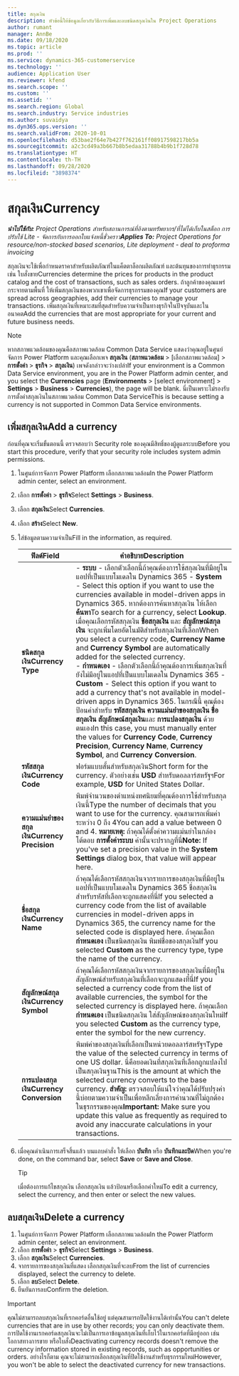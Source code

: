 ```yaml
---
title: สกุลเงิน
description: หัวข้อนี้ให้ข้อมูลเกี่ยวกับวิธีการเพิ่มและลบชนิดสกุลเงินใน Project Operations
author: rumant
manager: AnnBe
ms.date: 09/18/2020
ms.topic: article
ms.prod: ''
ms.service: dynamics-365-customerservice
ms.technology: ''
audience: Application User
ms.reviewer: kfend
ms.search.scope: ''
ms.custom: ''
ms.assetid: ''
ms.search.region: Global
ms.search.industry: Service industries
ms.author: suvaidya
ms.dyn365.ops.version: ''
ms.search.validFrom: 2020-10-01
ms.openlocfilehash: d53bae2f64e7b427f762161ff08917598217bb5a
ms.sourcegitcommit: a2c3cd49a3b667b8b5edaa31788b4b9b1f728d78
ms.translationtype: HT
ms.contentlocale: th-TH
ms.lasthandoff: 09/28/2020
ms.locfileid: "3898374"
---
```

# <a name="currency"></a><span data-ttu-id="8ee90-103">สกุลเงิน</span><span class="sxs-lookup"><span data-stu-id="8ee90-103">Currency</span></span>

<span data-ttu-id="8ee90-104">_**นำไปใช้กับ:** Project Operations สำหรับสถานการณ์ที่อิงตามทรัพยากร/ที่ไม่ได้เก็บในสต็อก การปรับใช้ Lite - จัดการกับการออกใบแจ้งหนี้ชั่วคราว_</span><span class="sxs-lookup"><span data-stu-id="8ee90-104">_**Applies To:** Project Operations for resource/non-stocked based scenarios, Lite deployment - deal to proforma invoicing_</span></span>

<span data-ttu-id="8ee90-105">สกุลเงินจะใช้เพื่อกำหนดราคาสำหรับผลิตภัณฑ์ในแค็ตตาล็อกผลิตภัณฑ์ และต้นทุนของการทำธุรกรรม เช่น ใบสั่งขาย</span><span class="sxs-lookup"><span data-stu-id="8ee90-105">Currencies determine the prices for products in the product catalog and the cost of transactions, such as sales orders.</span></span> <span data-ttu-id="8ee90-106">ถ้าลูกค้าของคุณแพร่กระจายตามพื้นที่ ให้เพิ่มสกุลเงินของพวกเขาเพื่อจัดการธุรกรรมของคุณ</span><span class="sxs-lookup"><span data-stu-id="8ee90-106">If your customers are spread across geographies, add their currencies to manage your transactions.</span></span> <span data-ttu-id="8ee90-107">เพิ่มสกุลเงินที่เหมาะสมที่สุดสำหรับความจำเป็นทางธุรกิจในปัจจุบันและในอนาคต</span><span class="sxs-lookup"><span data-stu-id="8ee90-107">Add the currencies that are most appropriate for your current and future business needs.</span></span>  

> [!NOTE]
> <span data-ttu-id="8ee90-108">หากสภาพแวดล้อมของคุณคือสภาพแวดล้อม Common Data Service แสดงว่าคุณอยู่ในศูนย์จัดการ Power Platform และคุณเลือกเพจ **สกุลเงิน** (**สภาพแวดล้อม** > [เลือกสภาพแวดล้อม] > **การตั้งค่า** > **ธุรกิจ** > **สกุลเงิน**) เพจดังกล่าวจะว่างเปล่า</span><span class="sxs-lookup"><span data-stu-id="8ee90-108">If your environment is a Common Data Service environment, you are in the Power Platform admin center, and you select the **Currencies** page (**Environments** > [select environment] > **Settings** > **Business** > **Currencies**), the page will be blank.</span></span> <span data-ttu-id="8ee90-109">นี่เป็นเพราะไม่รองรับการตั้งค่าสกุลเงินในสภาพแวดล้อม Common Data Service</span><span class="sxs-lookup"><span data-stu-id="8ee90-109">This is because setting a currency is not supported in Common Data Service environments.</span></span>

## <a name="add-a-currency"></a><span data-ttu-id="8ee90-110">เพิ่มสกุลเงิน</span><span class="sxs-lookup"><span data-stu-id="8ee90-110">Add a currency</span></span>  
<span data-ttu-id="8ee90-111">ก่อนที่คุณจะเริ่มขั้นตอนนี้ ตรวจสอบว่า Security role ของคุณมีสิทธิ์ของผู้ดูแลระบบ</span><span class="sxs-lookup"><span data-stu-id="8ee90-111">Before you start this procedure, verify that your security role includes system admin permissions.</span></span> 

1. <span data-ttu-id="8ee90-112">ในศูนย์การจัดการ Power Platform เลือกสภาพแวดล้อม</span><span class="sxs-lookup"><span data-stu-id="8ee90-112">In the Power Platform admin center, select an environment.</span></span> 
2. <span data-ttu-id="8ee90-113">เลือก **การตั้งค่า** > **ธุรกิจ**</span><span class="sxs-lookup"><span data-stu-id="8ee90-113">Select **Settings** > **Business**.</span></span>
3. <span data-ttu-id="8ee90-114">เลือก **สกุลเงิน**</span><span class="sxs-lookup"><span data-stu-id="8ee90-114">Select **Currencies**.</span></span>  
4. <span data-ttu-id="8ee90-115">เลือก **สร้าง**</span><span class="sxs-lookup"><span data-stu-id="8ee90-115">Select **New**.</span></span>  
5. <span data-ttu-id="8ee90-116">ใส่ข้อมูลตามความจำเป็น</span><span class="sxs-lookup"><span data-stu-id="8ee90-116">Fill in the information, as required.</span></span>  


   |          <span data-ttu-id="8ee90-117">ฟิลด์</span><span class="sxs-lookup"><span data-stu-id="8ee90-117">Field</span></span>          |                                                                                                                                                                                                                                                                                                                                                                            <span data-ttu-id="8ee90-118">คำอธิบาย</span><span class="sxs-lookup"><span data-stu-id="8ee90-118">Description</span></span>                                                                                                                                                                                                                                                                                                                                                                            |
   |-------------------------|-------------------------------------------------------------------------------------------------------------------------------------------------------------------------------------------------------------------------------------------------------------------------------------------------------------------------------------------------------------------------------------------------------------------------------------------------------------------------------------------------------------------------------------------------------------------------------------------------------------------------------------------------------------------------------------------------------------------------------------------------------------------|
   |    <span data-ttu-id="8ee90-119">**ชนิดสกุลเงิน**</span><span class="sxs-lookup"><span data-stu-id="8ee90-119">**Currency Type**</span></span>    | <span data-ttu-id="8ee90-120">- **ระบบ** - เลือกตัวเลือกนี้ถ้าคุณต้องการใช้สกุลเงินที่มีอยู่ในแอปที่เป็นแบบโมเดลใน Dynamics 365 </span><span class="sxs-lookup"><span data-stu-id="8ee90-120">- **System** - Select this option if you want to use the currencies available in model-driven apps in Dynamics 365.</span></span> <span data-ttu-id="8ee90-121">หากต้องการค้นหาสกุลเงิน ให้เลือก **ค้นหา**</span><span class="sxs-lookup"><span data-stu-id="8ee90-121">To search for a currency,  select **Lookup**.</span></span> <span data-ttu-id="8ee90-122">เมื่อคุณเลือกรหัสสกุลเงิน **ชื่อสกุลเงิน** และ **สัญลักษณ์สกุลเงิน** จะถูกเพิ่มโดยอัตโนมัติสำหรับสกุลเงินที่เลือก</span><span class="sxs-lookup"><span data-stu-id="8ee90-122">When you select a currency code, **Currency Name** and **Currency Symbol** are automatically added for the selected currency.</span></span><br /><span data-ttu-id="8ee90-123">- **กำหนดเอง** - เลือกตัวเลือกนี้ถ้าคุณต้องการเพิ่มสกุลเงินที่ยังไม่มีอยู่ในแอปที่เป็นแบบโมเดลใน Dynamics 365 </span><span class="sxs-lookup"><span data-stu-id="8ee90-123">- **Custom** - Select this option if you want to add a currency that's not available in model-driven apps in Dynamics 365.</span></span> <span data-ttu-id="8ee90-124">ในกรณีนี้ คุณต้องป้อนค่าสำหรับ **รหัสสกุลเงิน** **ความแม่นยำของสกุลเงิน** **ชื่อสกุลเงิน** **สัญลักษณ์สกุลเงิน**และ **การแปลงสกุลเงิน** ด้วยตนเอง</span><span class="sxs-lookup"><span data-stu-id="8ee90-124">In this case, you must manually enter the values for **Currency Code**, **Currency Precision**, **Currency Name**, **Currency Symbol**, and **Currency Conversion**.</span></span> |
   |    <span data-ttu-id="8ee90-125">**รหัสสกุลเงิน**</span><span class="sxs-lookup"><span data-stu-id="8ee90-125">**Currency Code**</span></span>    |                                                                                                                                                                                                                                                                                                                                            <span data-ttu-id="8ee90-126">ฟอร์มแบบสั้นสำหรับสกุลเงิน</span><span class="sxs-lookup"><span data-stu-id="8ee90-126">Short form for the currency.</span></span> <span data-ttu-id="8ee90-127">ตัวอย่างเช่น **USD** สำหรับดอลลาร์สหรัฐฯ</span><span class="sxs-lookup"><span data-stu-id="8ee90-127">For example, **USD** for United States Dollar.</span></span>                                                                                                                                                                                                                                                                                                                                            |
   | <span data-ttu-id="8ee90-128">**ความแม่นยำของสกุลเงิน**</span><span class="sxs-lookup"><span data-stu-id="8ee90-128">**Currency Precision**</span></span>  |                                                                                                                                                                                  <span data-ttu-id="8ee90-129">พิมพ์จำนวนของตำแหน่งทศนิยมที่คุณต้องการใช้สำหรับสกุลเงินนี้</span><span class="sxs-lookup"><span data-stu-id="8ee90-129">Type the number of decimals that you want to use for the currency.</span></span>  <span data-ttu-id="8ee90-130">คุณสามารถเพิ่มค่าระหว่าง 0 ถึง 4</span><span class="sxs-lookup"><span data-stu-id="8ee90-130">You can add a value between 0 and 4.</span></span> <span data-ttu-id="8ee90-131">**หมายเหตุ:**  ถ้าคุณได้ตั้งค่าความแม่นยำในกล่องโต้ตอบ **การตั้งค่าระบบ** ค่านั้นจะปรากฏที่นี่</span><span class="sxs-lookup"><span data-stu-id="8ee90-131">**Note:**  If you've set a precision value in the **System Settings** dialog box, that value will appear here.</span></span>                                                                                                                                                                                  |
   |    <span data-ttu-id="8ee90-132">**ชื่อสกุลเงิน**</span><span class="sxs-lookup"><span data-stu-id="8ee90-132">**Currency Name**</span></span>    |                                                                                                                                                                                                                                         <span data-ttu-id="8ee90-133">ถ้าคุณได้เลือกรหัสสกุลเงินจากรายการของสกุลเงินที่มีอยู่ในแอปที่เป็นแบบโมเดลใน Dynamics 365 ชื่อสกุลเงินสำหรับรหัสที่เลือกจะถูกแสดงที่นี่</span><span class="sxs-lookup"><span data-stu-id="8ee90-133">If you selected a currency code from the list of available currencies in model-driven apps in Dynamics 365, the currency name for the selected code is displayed here.</span></span> <span data-ttu-id="8ee90-134">ถ้าคุณเลือก **กำหนดเอง** เป็นชนิดสกุลเงิน พิมพ์ชื่อของสกุลเงิน</span><span class="sxs-lookup"><span data-stu-id="8ee90-134">If you selected **Custom** as the currency type, type the name of the currency.</span></span>                                                                                                                                                                                                                                          |
   |   <span data-ttu-id="8ee90-135">**สัญลักษณ์สกุลเงิน**</span><span class="sxs-lookup"><span data-stu-id="8ee90-135">**Currency Symbol**</span></span>   |                                                                                                                                                                                                                                                                      <span data-ttu-id="8ee90-136">ถ้าคุณได้เลือกรหัสสกุลเงินจากรายการของสกุลเงินที่มีอยู่ใน สัญลักษณ์สำหรับสกุลเงินที่เลือกจะถูกแสดงที่นี่</span><span class="sxs-lookup"><span data-stu-id="8ee90-136">If you selected a currency code from the list of available currencies, the symbol for the selected currency is displayed here.</span></span> <span data-ttu-id="8ee90-137">ถ้าคุณเลือก **กำหนดเอง** เป็นชนิดสกุลเงิน ใส่สัญลักษณ์ของสกุลเงินใหม่</span><span class="sxs-lookup"><span data-stu-id="8ee90-137">If you selected **Custom** as the currency type, enter the symbol for the new currency.</span></span>                                                                                                                                                                                                                                                                       |
   | <span data-ttu-id="8ee90-138">**การแปลงสกุลเงิน**</span><span class="sxs-lookup"><span data-stu-id="8ee90-138">**Currency Conversion**</span></span> |                                                                                                                                                                                                                                     <span data-ttu-id="8ee90-139">พิมพ์ค่าของสกุลเงินที่เลือกเป็นหน่วยดอลลาร์สหรัฐฯ</span><span class="sxs-lookup"><span data-stu-id="8ee90-139">Type the value of the selected currency in terms of one US dollar.</span></span> <span data-ttu-id="8ee90-140">นี่คือยอดเงินที่สกุลเงินที่เลือกถูกแปลงไปเป็นสกุลเงินฐาน</span><span class="sxs-lookup"><span data-stu-id="8ee90-140">This is the amount at which the selected currency converts to the base currency.</span></span> <span data-ttu-id="8ee90-141">**สำคัญ:**  ตรวจสอบให้แน่ใจว่าคุณได้ปรับปรุงค่านี้บ่อยตามความจำเป็นเพื่อหลีกเลี่ยงการคำนวณที่ไม่ถูกต้องในธุรกรรมของคุณ</span><span class="sxs-lookup"><span data-stu-id="8ee90-141">**Important:**  Make sure you update this value as frequently as required to avoid any inaccurate calculations in your transactions.</span></span>                                                                                                                                                                                                                                      |


6. <span data-ttu-id="8ee90-142">เมื่อคุณดำเนินการเสร็จสิ้นแล้ว บนแถบคำสั่ง ให้เลือก **บันทึก** หรือ **บันทึกและปิด**</span><span class="sxs-lookup"><span data-stu-id="8ee90-142">When you're done, on the command bar, select **Save** or **Save and Close**.</span></span>  

   > [!TIP]
   >  <span data-ttu-id="8ee90-143">เมื่อต้องการแก้ไขสกุลเงิน เลือกสกุลเงิน แล้วป้อนหรือเลือกค่าใหม่</span><span class="sxs-lookup"><span data-stu-id="8ee90-143">To edit a currency, select the currency, and then enter or select the new values.</span></span>  

## <a name="delete-a-currency"></a><span data-ttu-id="8ee90-144">ลบสกุลเงิน</span><span class="sxs-lookup"><span data-stu-id="8ee90-144">Delete a currency</span></span>  

1. <span data-ttu-id="8ee90-145">ในศูนย์การจัดการ Power Platform เลือกสภาพแวดล้อม</span><span class="sxs-lookup"><span data-stu-id="8ee90-145">In the Power Platform admin center, select an environment.</span></span> 
2. <span data-ttu-id="8ee90-146">เลือก **การตั้งค่า** > **ธุรกิจ**</span><span class="sxs-lookup"><span data-stu-id="8ee90-146">Select **Settings** > **Business**.</span></span>
3. <span data-ttu-id="8ee90-147">เลือก **สกุลเงิน**</span><span class="sxs-lookup"><span data-stu-id="8ee90-147">Select **Currencies**.</span></span>  
4. <span data-ttu-id="8ee90-148">จากรายการของสกุลเงินที่แสดง เลือกสกุลเงินที่จะลบ</span><span class="sxs-lookup"><span data-stu-id="8ee90-148">From the list of currencies displayed, select the currency to delete.</span></span>  
5. <span data-ttu-id="8ee90-149">เลือก **ลบ**</span><span class="sxs-lookup"><span data-stu-id="8ee90-149">Select **Delete**.</span></span>  
6. <span data-ttu-id="8ee90-150">ยืนยันการลบ</span><span class="sxs-lookup"><span data-stu-id="8ee90-150">Confirm the deletion.</span></span>  

> [!IMPORTANT]
>  <span data-ttu-id="8ee90-151">คุณไม่สามารถลบสกุลเงินที่เรกคอร์ดอื่นใช้อยู่ แต่คุณสามารถปิดใช้งานได้เท่านั้น</span><span class="sxs-lookup"><span data-stu-id="8ee90-151">You can't delete currencies that are in use by other records; you can only deactivate them.</span></span> <span data-ttu-id="8ee90-152">การปิดใช้งานเรกคอร์ดสกุลเงินจะไม่เป็นการเอาข้อมูลสกุลเงินที่เก็บไว้ในเรกคอร์ดที่มีอยู่ออก เช่น โอกาสทางการขาย หรือใบสั่ง</span><span class="sxs-lookup"><span data-stu-id="8ee90-152">Deactivating currency records doesn't remove the currency information stored in existing records, such as opportunities or orders.</span></span> <span data-ttu-id="8ee90-153">อย่างไรก็ตาม คุณจะไม่สามารถเลือกสกุลเงินที่ปิดใช้งานสำหรับธุรกรรมใหม่</span><span class="sxs-lookup"><span data-stu-id="8ee90-153">However, you won't be able to select the deactivated currency for new transactions.</span></span>  
